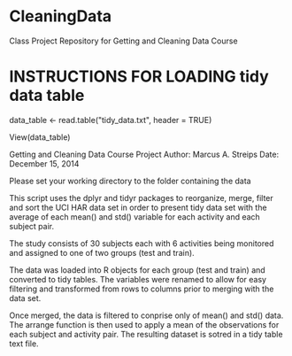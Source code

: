 CleaningData
============

Class Project Repository for Getting and Cleaning Data Course

# INSTRUCTIONS FOR LOADING tidy data table
 data_table <- read.table("tidy_data.txt", header = TRUE)
 
 View(data_table)

Getting and Cleaning Data Course Project
Author: Marcus A. Streips
Date: December 15, 2014

Please set your working directory to the folder containing the data

This script uses the dplyr and tidyr packages to reorganize, merge, filter
and sort the UCI HAR data set in order to present tidy data set with the average
of each mean() and std() variable for each activity and each subject pair. 

The study consists of 30 subjects each with 6 activities being monitored and 
assigned to one of two groups (test and train).

The data was loaded into R objects for each group (test and train) and converted
to tidy tables.  The variables were renamed to allow for easy filtering and 
transformed from rows to columns prior to merging with the data set.   
 
Once merged, the data is filtered to conprise only of mean() and std() data. The
arrange function is then used to apply a mean of the observations for each subject
and activity pair.  The resulting dataset is sotred in a tidy table text file.
